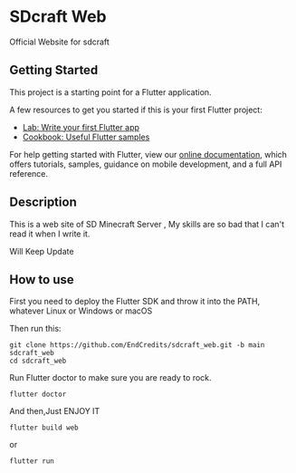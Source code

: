 # SDcraft Web

Official Website for sdcraft

## Getting Started

This project is a starting point for a Flutter application.

A few resources to get you started if this is your first Flutter project:

- [Lab: Write your first Flutter app](https://flutter.dev/docs/get-started/codelab)
- [Cookbook: Useful Flutter samples](https://flutter.dev/docs/cookbook)

For help getting started with Flutter, view our
[online documentation](https://flutter.dev/docs), which offers tutorials,
samples, guidance on mobile development, and a full API reference.

## Description

This is a web site of SD Minecraft Server , My skills are so bad that I can't read it when I write it.

Will Keep Update

## How to use

First you need to deploy the Flutter SDK and throw it into the PATH, whatever Linux or Windows or macOS

Then run this:

```
git clone https://github.com/EndCredits/sdcraft_web.git -b main sdcraft_web
cd sdcraft_web
```

Run Flutter doctor to make sure you are ready to rock.

```
flutter doctor
```

And then,Just ENJOY IT

```
flutter build web
```

or

```
flutter run
```